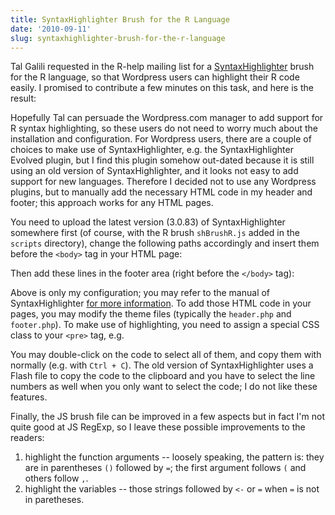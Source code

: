 ```yaml
---
title: SyntaxHighlighter Brush for the R Language
date: '2010-09-11'
slug: syntaxhighlighter-brush-for-the-r-language
---
```


Tal Galili requested in the R-help mailing list for a [SyntaxHighlighter](http://alexgorbatchev.com/SyntaxHighlighter/) brush for the R language, so that Wordpress users can highlight their R code easily. I promised to contribute a few minutes on this task, and here is the result:

<script src="https://gist.github.com/1804862.js?file=shBrushR.js"></script>

Hopefully Tal can persuade the Wordpress.com manager to add support for R syntax highlighting, so these users do not need to worry much about the installation and configuration. For Wordpress users, there are a couple of choices to make use of SyntaxHighlighter, e.g. the SyntaxHighlighter Evolved plugin, but I find this plugin somehow out-dated because it is still using an old version of SyntaxHighlighter, and it looks not easy to add support for new languages. Therefore I decided not to use any Wordpress plugins, but to manually add the necessary HTML code in my header and footer; this approach works for any HTML pages.

You need to upload the latest version (3.0.83) of SyntaxHighlighter somewhere first (of course, with the R brush `shBrushR.js` added in the `scripts` directory), change the following paths accordingly and insert them before the `<body>` tag in your HTML page:

<script src="https://gist.github.com/1804862.js?file=brush-r-head.html"></script>

Then add these lines in the footer area (right before the `</body>` tag):

<script src="https://gist.github.com/1804862.js?file=brush-loader.html"></script>

Above is only my configuration; you may refer to the manual of SyntaxHighlighter [for more information](http://alexgorbatchev.com/SyntaxHighlighter/manual/api/autoloader.html). To add those HTML code in your pages, you may modify the theme files (typically the `header.php` and `footer.php`). To make use of highlighting, you need to assign a special CSS class to your `<pre>` tag, e.g.

<script src="https://gist.github.com/1804862.js?file=brush-r-usage.html"></script>

You may double-click on the code to select all of them, and copy them with normally (e.g. with `Ctrl + C`). The old version of SyntaxHighlighter uses a Flash file to copy the code to the clipboard and you have to select the line numbers as well when you only want to select the code; I do not like these features.

Finally, the JS brush file can be improved in a few aspects but in fact I'm not quite good at JS RegExp, so I leave these possible improvements to the readers:

1. highlight the function arguments -- loosely speaking, the pattern is: they are in parentheses `()` followed by `=`; the first argument follows `(` and others follow `,`.
1. highlight the variables -- those strings followed by `<-` or `=` when `=` is not in paretheses.

